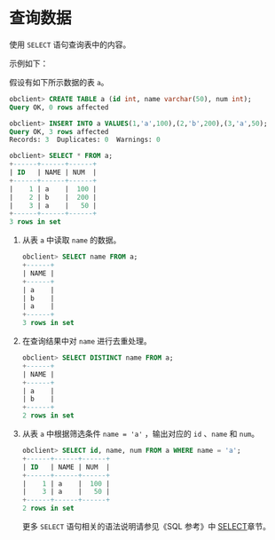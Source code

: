 查询数据 
=========================

使用 `SELECT` 语句查询表中的内容。

示例如下：

假设有如下所示数据的表 `a`。

```sql
obclient> CREATE TABLE a (id int, name varchar(50), num int);
Query OK, 0 rows affected

obclient> INSERT INTO a VALUES(1,'a',100),(2,'b',200),(3,'a',50);
Query OK, 3 rows affected
Records: 3  Duplicates: 0  Warnings: 0

obclient> SELECT * FROM a;
+------+------+------+
| ID   | NAME | NUM  |
+------+------+------+
|    1 | a    |  100 |
|    2 | b    |  200 |
|    3 | a    |   50 |
+------+------+------+
3 rows in set
```



1. 从表 `a` 中读取 `name` 的数据。

   ```sql
   obclient> SELECT name FROM a;
   +------+
   | NAME |
   +------+
   | a    |
   | b    |
   | a    |
   +------+
   3 rows in set
   ```

   

2. 在查询结果中对 `name` 进行去重处理。

   ```sql
   obclient> SELECT DISTINCT name FROM a;
   +------+
   | NAME |
   +------+
   | a    |
   | b    |
   +------+
   2 rows in set
   ```

   

3. 从表 `a` 中根据筛选条件 `name = 'a'` ，输出对应的 `id` 、`name` 和 `num`。

   ```sql
   obclient> SELECT id, name, num FROM a WHERE name = 'a';
   +------+------+------+
   | ID   | NAME | NUM  |
   +------+------+------+
   |    1 | a    |  100 |
   |    3 | a    |   50 |
   +------+------+------+
   2 rows in set
   ```

   

   更多 `SELECT` 语句相关的语法说明请参见《SQL 参考》中 [SELECT](/en-US/11.sql-reference-en/5.sql-statements/52.select.md)章节。
   



